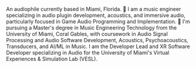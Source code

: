 An audiophile currently based in Miami, Florida. 📼 I am a music engineer specializing in audio plugin development, acoustics, and immersive audio, particularly focused in Game Audio Programming and Implementation. 📼 I'm pursuing a Master's degree in Music Engineering Technology from the University of Miami, Coral Gables, with coursework in Audio Signal Processing and Audio Software Development, Acoustics, Psychoacoustics, Transducers, and AI/ML in Music. I am the Developer Lead and XR Software Developer specializing in Audio for the University of Miami's Virtual Experiences & Simulation Lab (VESL).
